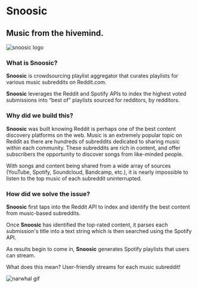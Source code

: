 # Snoosic
## Music from the hivemind. 

![snoosic logo](http://i.imgur.com/F2VbfbF.png)

### What is Snoosic?

**Snoosic** is crowdsourcing playlist aggregator that curates playlists for various music subreddits on Reddit.com. 

**Snoosic** leverages the Reddit and Spotify APIs to index the highest voted submissions into “best of” playlists sourced for redditors, by redditors.

### Why did we build this? 

**Snoosic** was built knowing Reddit is perhaps one of the best content discovery platforms on the web. Music is an extremely popular topic on Reddit as there are hundreds of subreddits dedicated to sharing music within each community. These subreddits are rich in content, and offer subscribers the opportunity to discover songs from like-minded people. 

With songs and content being shared from a wide array of sources (YouTube, Spotify, Soundcloud, Bandcamp, etc.), it is nearly impossible to listen to the top music of each subreddit uninterrupted. 

### How did we solve the issue?

**Snoosic** first taps into the Reddit API to index and identify the best content from music-based subreddits. 

Once **Snoosic** has identified the top-rated content, it parses each submission's title into a text string which is then searched using the Spotify API. 

As results begin to come in, **Snoosic** generates Spotify playlists that users can stream. 

What does this mean? User-friendly streams for each music subreddit! 

![narwhal gif](http://i.imgur.com/Chl0i.gif)
